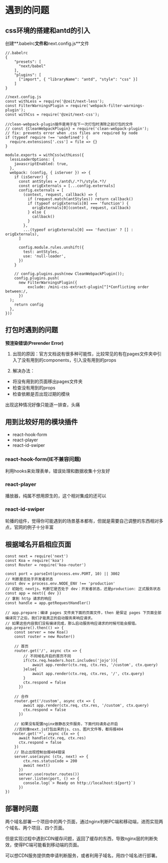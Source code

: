 # 遇到的问题
## css环境的搭建和antd的引入
创建**.babelrc**文件和**next.config.js**文件  

```
//.babelrc
{
    "presets": [
      "next/babel"
    ],
    "plugins": [
      ["import", { "libraryName": "antd", "style": "css" }]
    ]
}

```

```
//next.config.js
const withLess = require('@zeit/next-less');
const FilterWarningsPlugin = require('webpack-filter-warnings-plugin');
const withCss = require('@zeit/next-css');

//clean-webpack-plugin插件是用于在下一次打包时清除之前打包的文件
// const {CleanWebpackPlugin} = require('clean-webpack-plugin');
// fix: prevents error when .css files are required by node
if (typeof require !== 'undefined') {
  require.extensions['.css'] = file => {}
}

module.exports = withCss(withLess({
  lessLoaderOptions: {
    javascriptEnabled: true,
  },
  webpack: (config, { isServer }) => {
    if (isServer) {
      const antStyles = /antd\/.*?\/style.*?/
      const origExternals = [...config.externals]
      config.externals = [
        (context, request, callback) => {
          if (request.match(antStyles)) return callback()
          if (typeof origExternals[0] === 'function') {
            origExternals[0](context, request, callback)
          } else {
            callback()
          }
        },
        ...(typeof origExternals[0] === 'function' ? [] : origExternals),
      ]

      config.module.rules.unshift({
        test: antStyles,
        use: 'null-loader',
      })
    }

    // config.plugins.push(new CleanWebpackPlugin());
    config.plugins.push(
      new FilterWarningsPlugin({
          exclude: /mini-css-extract-plugin[^]*Conflicting order between:/,
      })
  );
    return config
  },
}))

```

## 打包时遇到的问题
**预渲染错误(Prerender Error)**  

1. 出现的原因：官方文档说有很多种可能性，比较常见的有在pages文件夹中引入了没有用到的components，引入没有用到的props  

2. 解决办法：  

- 将没有用到的页面移出pages文件夹
- 检查没有用到的props
- 检查依赖是否出现过期的模块  

出现这种情况好像只能逐一排查，头痛

## 用到比较好用的模块插件
- react-hook-form
- react-player
- react-id-swiper

### react-hook-form(IE不兼容问题)
利用hooks来处理表单，错误处理和数据收集十分友好

### react-player
播放器，纯属不想用原生的，这个相对集成的还可以

### react-id-swiper
轮播的组件，觉得你可能遇到的场景基本都有，但就是需要自己调整的东西相对多点，官网的例子十分丰富

## 根据域名开启相应页面
```
const next = require('next')
const Koa = require('koa')
const Router = require('koa-router')

const port = parseInt(process.env.PORT, 10) || 3002
// 判断是否处于开发者状态
const dev = process.env.NODE_ENV !== 'production'
// 初始化 nextjs，判断它是否处于 dev：开发者状态，还是production: 正式服务状态
const app = next({ dev })
// 拿到 http 请求的响应
const handle = app.getRequestHandler()

// app.prepare：编译 pages 文件夹下面的页面文件，then 是保证 pages 下页面全部编译完了之后，我们才能真正的启动服务来响应请求。
// 如果这些内容我们没有编译完成，那么启动服务响应请求的时候可能会报错。
app.prepare().then(() => {
    const server = new Koa()
    const router = new Router()

    // 首页
    router.get('/', async ctx => {
        // 不同域名开启的首页不同
        if(ctx.req.headers.host.includes('jojo')){
            await app.render(ctx.req, ctx.res, '/custom', ctx.query)
        }else{
            await app.render(ctx.req, ctx.res, '/', ctx.query)
        }
        ctx.respond = false
      })

    // 合作
    router.get('/custom', async ctx => {
        await app.render(ctx.req, ctx.res, '/custom', ctx.query)
        ctx.respond = false
      })

    // 如果没有配置nginx做静态文件服务，下面代码请务必开启
    //否则像next.js打包出来的js、css、图片文件等，都将报404
   router.get('*', async ctx => {
      await handle(ctx.req, ctx.res)
      ctx.respond = false
    })
    // 防止出现控制台报404错误
    server.use(async (ctx, next) => {
        ctx.res.statusCode = 200
        await next()
      })
      server.use(router.routes())
      server.listen(port, () => {
        console.log(`> Ready on http://localhost:${port}`)
      })
})
```

## 部署时问题
两个域名部署一个项目中的两个页面，通过nginx判断PC端和移动端，进而实现两个域名、两个项目、四个页面。  


但是实现过程中遇到CDN缓存问题，返回了缓存的东西，导致nginx层的判断失效，使得PC端可能看到移动端的页面。  

可以想CDN服务提供商申请判断服务，或者利用子域名，用四个域名进行部署。